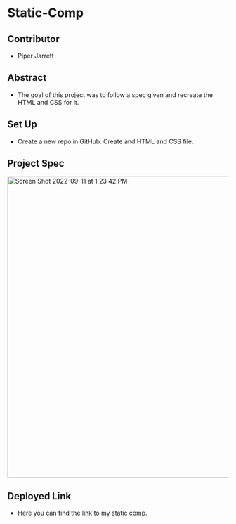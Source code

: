 # Static-Comp

## Contributor

* Piper Jarrett

## Abstract

* The goal of this project was to follow a spec given and recreate the HTML and CSS for it.

## Set Up

* Create a new repo in GitHub. Create and HTML and CSS file. 

## Project Spec 

<img width="685" alt="Screen Shot 2022-09-11 at 1 23 42 PM" src="https://user-images.githubusercontent.com/106850657/189545418-2fdf2bc4-938a-4801-9747-43bc188cc926.png">

## Deployed Link 

* [Here](https://piperjarrett.github.io/Static-Comp/) you can find the link to my static comp. 



